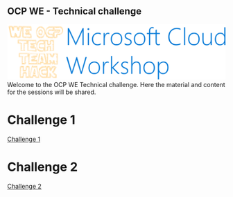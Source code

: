 ## OCP WE - Technical challenge
![Microsoft Cloud Workshops](/challenge1/media/we-ms-cloud-workshop.png "Microsoft Cloud Workshops")
Welcome to the OCP WE Technical challenge. Here the material and content for the sessions will be shared.

# Challenge 1
[Challenge 1](challenge1\WBD1_Student_Guide.html)


# Challenge 2 
[Challenge 2](challenge2\WBD2_Student_Guide.html)
